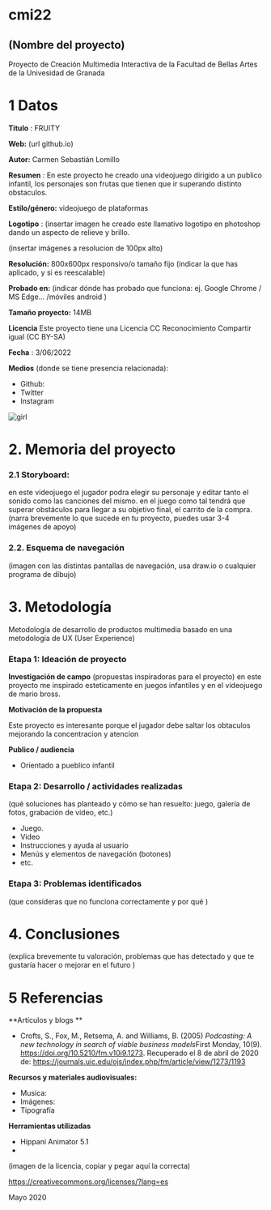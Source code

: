 # cmi22

## (Nombre del proyecto)

Proyecto de Creación Multimedia Interactiva de la  Facultad de Bellas Artes de la Univesidad de Granada


# 1 Datos 

**Titulo** : FRUITY

**Web:**   (url github.io)

**Autor:**  Carmen Sebastián Lomillo

**Resumen** : En este proyecto he creado una videojuego dirigido a un publico infantil, los personajes son frutas que tienen que ir superando distinto obstaculos.

**Estilo/género:**  videojuego de plataformas

**Logotipo** : (insertar imagen  he creado este llamativo logotipo en photoshop dando un aspecto de relieve y brillo.

(insertar imágenes a resolucion de 100px alto)

**Resolución:** 800x600px responsivo/o tamaño fijo (indicar la que has aplicado, y si es reescalable)

**Probado en:**   (indicar dónde has probado que funciona: ej. Google Chrome / MS Edge... /móviles android )

**Tamaño proyecto:** 14MB 

**Licencia** Este proyecto tiene una Licencia CC Reconocimiento Compartir igual (CC BY-SA)

**Fecha** : 3/06/2022

**Medios** (donde se tiene presencia relacionada):

- Github:
- Twitter
- Instagram


![girl](https://github.com/mgea/cmi20/blob/master/WalkingGirl_front01.png)

# 2. Memoria del proyecto 

### 2.1 Storyboard: 


en este videojuego el jugador podra elegir su personaje y editar tanto el sonido como las canciones del mismo. en el juego como tal tendrá que superar obstáculos para llegar a su objetivo final, el carrito de la compra.
(narra brevemente lo que sucede en tu proyecto, puedes usar 3-4 imágenes de apoyo)



### 2.2. Esquema de navegación 



(imagen con las distintas pantallas de navegación, usa draw.io o cualquier programa de dibujo)







# 3. Metodología

Metodología de desarrollo de productos multimedia basado en una metodología de UX (User Experience)



### Etapa 1: Ideación de proyecto

**Investigación de campo** (propuestas inspiradoras para el proyecto)
en este proyecto me inspirado esteticamente en juegos infantiles y en el videojuego de mario bross.

**Motivación de la propuesta** 

Este  proyecto es interesante porque el jugador debe saltar los obtaculos mejorando la concentracion y atencion 



**Publico / audiencia**

- Orientado a pueblico infantil





### Etapa 2: Desarrollo / actividades realizadas

(qué soluciones has planteado y cómo se han resuelto: juego, galería de fotos, grabación de video, etc.)

- Juego. 
- Video 
- Instrucciones y ayuda al usuario 
- Menús y elementos de navegación (botones)
- etc.



### Etapa 3: Problemas identificados

(que consideras que no  funciona correctamente y por qué )



# 4. Conclusiones 

(explica brevemente tu valoración, problemas que has detectado y que te gustaría hacer o mejorar en el futuro )







# 5 Referencias 

**Artículos y blogs ** 

- Crofts, S., Fox, M., Retsema, A. and Williams, B. (2005) *Podcasting: A new technology in search of viable business models*First Monday, 10(9). https://doi.org/10.5210/fm.v10i9.1273. Recuperado el 8 de abril de 2020 de: https://journals.uic.edu/ojs/index.php/fm/article/view/1273/1193

**Recursos y materiales audiovisuales:**

* Musica:  
* Imágenes:  
* Tipografía

**Herramientas utilizadas**

- Hippani Animator 5.1
- 



(imagen de la licencia, copiar y pegar aquí la correcta)

https://creativecommons.org/licenses/?lang=es

Mayo 2020
